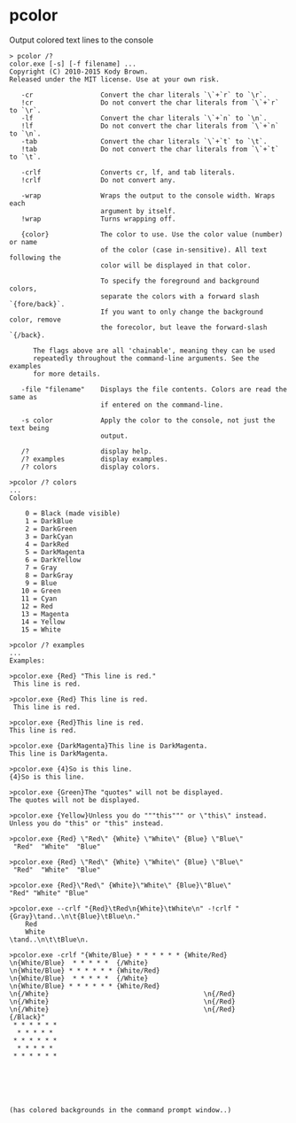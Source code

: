 pcolor
======

Output colored text lines to the console

    > pcolor /?
    color.exe [-s] [-f filename] ...
    Copyright (C) 2010-2015 Kody Brown.
    Released under the MIT license. Use at your own risk.

       -cr                 Convert the char literals `\`+`r` to `\r`.
       !cr                 Do not convert the char literals from `\`+`r` to `\r`.
       -lf                 Convert the char literals `\`+`n` to `\n`.
       !lf                 Do not convert the char literals from `\`+`n` to `\n`.
       -tab                Convert the char literals `\`+`t` to `\t`.
       !tab                Do not convert the char literals from `\`+`t` to `\t`.

       -crlf               Converts cr, lf, and tab literals.
       !crlf               Do not convert any.

       -wrap               Wraps the output to the console width. Wraps each
                           argument by itself.
       !wrap               Turns wrapping off.

       {color}             The color to use. Use the color value (number) or name
                           of the color (case in-sensitive). All text following the
                           color will be displayed in that color.
                       
                           To specify the foreground and background colors,
                           separate the colors with a forward slash `{fore/back}`.
                           If you want to only change the background color, remove
                           the forecolor, but leave the forward-slash `{/back}.

          The flags above are all 'chainable', meaning they can be used
          repeatedly throughout the command-line arguments. See the examples
          for more details.

       -file "filename"    Displays the file contents. Colors are read the same as
                           if entered on the command-line.

       -s color            Apply the color to the console, not just the text being
                           output.

       /?                  display help.
       /? examples         display examples.
       /? colors           display colors.

    >pcolor /? colors
    ...
    Colors:
    
        0 = Black (made visible)
        1 = DarkBlue
        2 = DarkGreen
        3 = DarkCyan
        4 = DarkRed
        5 = DarkMagenta
        6 = DarkYellow
        7 = Gray
        8 = DarkGray
        9 = Blue
       10 = Green
       11 = Cyan
       12 = Red
       13 = Magenta
       14 = Yellow
       15 = White

    >pcolor /? examples
    ...
    Examples:
    
    >pcolor.exe {Red} "This line is red."
     This line is red.
    
    >pcolor.exe {Red} This line is red.
     This line is red.
    
    >pcolor.exe {Red}This line is red.
    This line is red.
    
    >pcolor.exe {DarkMagenta}This line is DarkMagenta.
    This line is DarkMagenta.
    
    >pcolor.exe {4}So is this line.
    {4}So is this line.
    
    >pcolor.exe {Green}The "quotes" will not be displayed.
    The quotes will not be displayed.
    
    >pcolor.exe {Yellow}Unless you do """this""" or \"this\" instead.
    Unless you do "this" or "this" instead.
    
    >pcolor.exe {Red} \"Red\" {White} \"White\" {Blue} \"Blue\"
     "Red"  "White"  "Blue"
    
    >pcolor.exe {Red} \"Red\" {White} \"White\" {Blue} \"Blue\"
     "Red"  "White"  "Blue"
    
    >pcolor.exe {Red}\"Red\" {White}\"White\" {Blue}\"Blue\"
    "Red" "White" "Blue"
    
    >pcolor.exe --crlf "{Red}\tRed\n{White}\tWhite\n" -!crlf "{Gray}\tand..\n\t{Blue}\tBlue\n."
        Red
        White
    \tand..\n\t\tBlue\n.
    
    >pcolor.exe -crlf "{White/Blue} * * * * * * {White/Red}                          \n{White/Blue}  * * * * *  {/White}                          \n{White/Blue} * * * * * * {White/Red}                          \n{White/Blue}  * * * * *  {/White}                          \n{White/Blue} * * * * * * {White/Red}                          \n{/White}                                       \n{/Red}                                       \n{/White}                                       \n{/Red}                                       \n{/White}                                       \n{/Red}                                       {/Black}"
     * * * * * *                           
      * * * * *                            
     * * * * * *                           
      * * * * *                            
     * * * * * *                           
                                           
                                           
                                           
                                           
                                           
                                           
    (has colored backgrounds in the command prompt window..)

